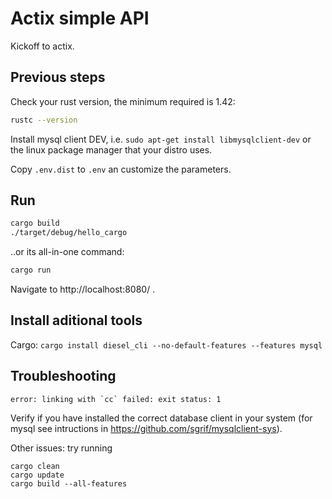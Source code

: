 # Actix simple API

Kickoff to actix.


## Previous steps

Check your rust version, the minimum required is 1.42:
```sh
rustc --version
```

Install mysql client DEV, i.e. `sudo apt-get install libmysqlclient-dev` or the linux package manager that your distro uses.

Copy `.env.dist` to `.env` an customize the parameters.

## Run

```sh
cargo build
./target/debug/hello_cargo
```

..or its all-in-one command:
```sh
cargo run
```

Navigate to http://localhost:8080/ .


## Install aditional tools

Cargo: `cargo install diesel_cli --no-default-features --features mysql`


## Troubleshooting

```
error: linking with `cc` failed: exit status: 1
```
Verify if you have installed the correct database client in your system (for mysql see intructions in https://github.com/sgrif/mysqlclient-sys).


Other issues: try running
```
cargo clean
cargo update
cargo build --all-features
```
